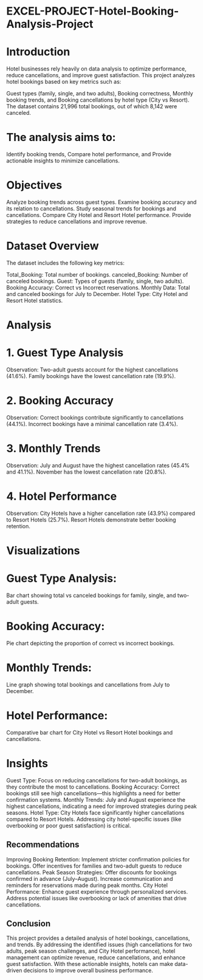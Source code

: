 # EXCEL-PROJECT-Hotel-Booking-Analysis-Project
# Introduction
Hotel businesses rely heavily on data analysis to optimize performance, reduce cancellations, and improve guest satisfaction. This project 
analyzes hotel bookings based on key metrics such as:

Guest types (family, single, and two adults),
Booking correctness,
Monthly booking trends, and
Booking cancellations by hotel type (City vs Resort).
The dataset contains 21,996 total bookings, out of which 8,142 were canceled. 

# The analysis aims to:
Identify booking trends,
Compare hotel performance, and
Provide actionable insights to minimize cancellations.
# Objectives
Analyze booking trends across guest types.
Examine booking accuracy and its relation to cancellations.
Study seasonal trends for bookings and cancellations.
Compare City Hotel and Resort Hotel performance.
Provide strategies to reduce cancellations and improve revenue.

# Dataset Overview
The dataset includes the following key metrics:

Total_Booking: Total number of bookings.
canceled_Booking: Number of canceled bookings.
Guest: Types of guests (family, single, two adults).
Booking Accuracy: Correct vs Incorrect reservations.
Monthly Data: Total and canceled bookings for July to December.
Hotel Type: City Hotel and Resort Hotel statistics.
# Analysis
# 1. Guest Type Analysis
Observation:
Two-adult guests account for the highest cancellations (41.6%).
Family bookings have the lowest cancellation rate (19.9%).

# 2. Booking Accuracy
Observation:
Correct bookings contribute significantly to cancellations (44.1%).
Incorrect bookings have a minimal cancellation rate (3.4%).

# 3. Monthly Trends
Observation:
July and August have the highest cancellation rates (45.4% and 41.1%).
November has the lowest cancellation rate (20.8%).

# 4. Hotel Performance
Observation:
City Hotels have a higher cancellation rate (43.9%) compared to Resort Hotels (25.7%).
Resort Hotels demonstrate better booking retention.

# Visualizations
# Guest Type Analysis:
Bar chart showing total vs canceled bookings for family, single, and two-adult guests.
# Booking Accuracy:
Pie chart depicting the proportion of correct vs incorrect bookings.
# Monthly Trends:
Line graph showing total bookings and cancellations from July to December.
# Hotel Performance:
Comparative bar chart for City Hotel vs Resort Hotel bookings and cancellations.
# Insights
Guest Type:
Focus on reducing cancellations for two-adult bookings, as they contribute the most to cancellations.
Booking Accuracy:
Correct bookings still see high cancellations—this highlights a need for better confirmation systems.
Monthly Trends:
July and August experience the highest cancellations, indicating a need for improved strategies during peak seasons.
Hotel Type:
City Hotels face significantly higher cancellations compared to Resort Hotels. Addressing city hotel-specific issues (like overbooking or poor guest satisfaction) is critical.
## Recommendations
Improving Booking Retention:
Implement stricter confirmation policies for bookings.
Offer incentives for families and two-adult guests to reduce cancellations.
Peak Season Strategies:
Offer discounts for bookings confirmed in advance (July–August).
Increase communication and reminders for reservations made during peak months.
City Hotel Performance:
Enhance guest experience through personalized services.
Address potential issues like overbooking or lack of amenities that drive cancellations.

## Conclusion
This project provides a detailed analysis of hotel bookings, cancellations, and trends. By addressing the identified issues (high cancellations for two adults, peak season challenges, and City Hotel performance), hotel management can optimize revenue, reduce cancellations, and enhance guest satisfaction.
With these actionable insights, hotels can make data-driven decisions to improve overall business performance.
